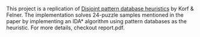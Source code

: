 This project is a replication of [Disjoint pattern database heuristics](https://www.sciencedirect.com/science/article/pii/S0004370201000923) by Korf & Felner. The implementation solves 24-puzzle samples mentioned in the paper by implementing an IDA* algorithm using pattern databases as the heuristic. For more details, checkout report.pdf.